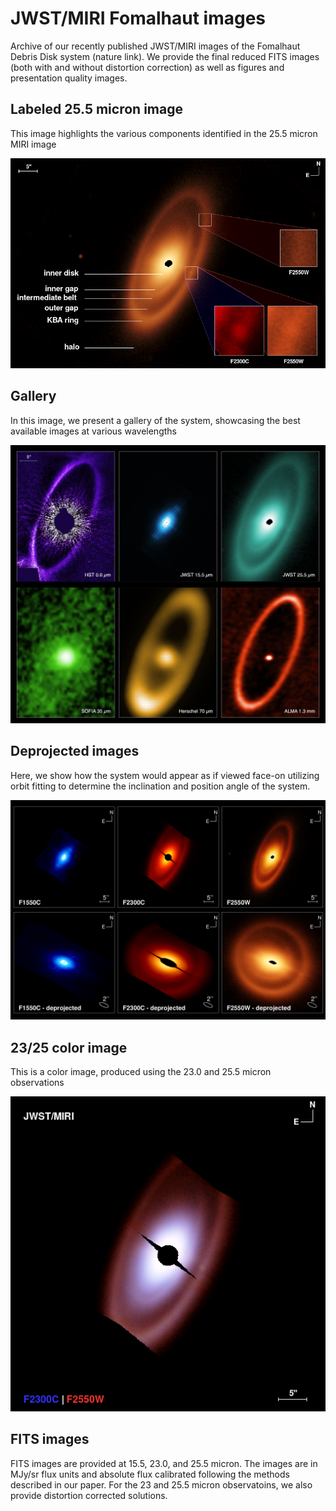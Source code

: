 # JWST/MIRI Fomalhaut images

Archive of our recently published JWST/MIRI images of the Fomalhaut Debris Disk system (nature link). We provide the final reduced FITS images (both with and without distortion correction) as well as figures and presentation quality images.

## Labeled 25.5 micron image

This image highlights the various components identified in the 25.5 micron MIRI image

![Labeled 25.5 micron image](01_Labels.png)

## Gallery

In this image, we present a gallery of the system, showcasing the best available images at various wavelengths

![Gallery image](02_Gallery.png)

## Deprojected images

Here, we show how the system would appear as if viewed face-on utilizing orbit fitting to determine the inclination and position angle of the system.

![Deprojected images](03_Deproject.png)

## 23/25 color image

This is a color image, produced using the 23.0 and 25.5 micron observations

![A color image produced using the 23 and 25.5 micron dataset](04_Color_labels.png)

## FITS images

FITS images are provided at 15.5, 23.0, and 25.5 micron. The images are in MJy/sr flux units and absolute flux calibrated following the methods described in our paper. For the 23 and 25.5 micron observatoins, we also provide distortion corrected solutions.

